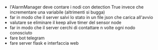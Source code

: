* l'AlarmManager deve contare i nodi con detection True invece che incrementare una variabile (altrimenti si bugga)
* far in modo che il server salvi lo stato in un file json che carica all'avvio
* valutare se eliminare il keep alive timer del sensor node
* far in modo che il server cerchi di contattare n volte ogni nodo conosciuto
* fare bot telegram
* fare server flask e interfaccia web
